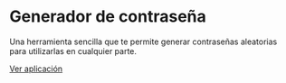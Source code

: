 # Generador de contraseña

Una herramienta sencilla que te permite generar contraseñas aleatorias para utilizarlas en cualquier parte.

[Ver aplicación](https://ezivan.github.io/password-generator)
